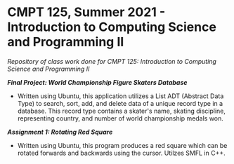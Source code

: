 # CMPT 125, Summer 2021 - Introduction to Computing Science and Programming II
_Repository of class work done for CMPT 125: Introduction to Computing Science and Programming II_

_**Final Project: World Championship Figure Skaters Database**_

- Written using Ubuntu, this application utilizes a List ADT (Abstract Data Type) to search, sort, add, and delete data of a unique record type in a database. This record type contains a skater's name, skating discipline, representing country, and number of world championship medals won. 

_**Assignment 1: Rotating Red Square**_

- Written using Ubuntu, this program produces a red square which can be rotated forwards and backwards using the cursor. Utilzes SMFL in C++.
